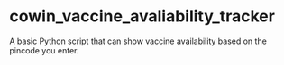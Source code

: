 # cowin_vaccine_avaliability_tracker
A basic Python script that can show vaccine availability based on the pincode you enter. 
